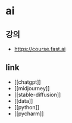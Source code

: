 # ai

## 강의
- https://course.fast.ai

## link
- [[chatgpt]]
- [[midjourney]]
- [[stable-diffusion]]
- [[data]]
- [[python]]
- [[pycharm]]
